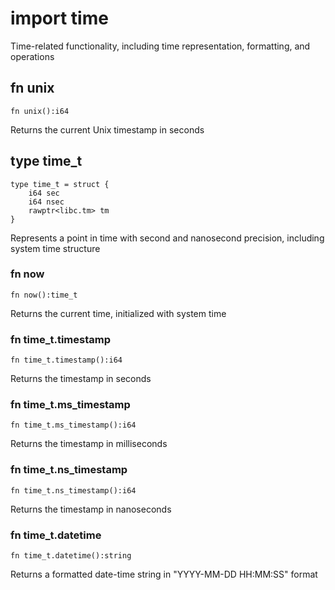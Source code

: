 # import time

Time-related functionality, including time representation, formatting, and operations

## fn unix

```
fn unix():i64
```

Returns the current Unix timestamp in seconds

## type time_t

```
type time_t = struct {
    i64 sec
    i64 nsec
    rawptr<libc.tm> tm
}
```

Represents a point in time with second and nanosecond precision, including system time structure

### fn now

```
fn now():time_t
```

Returns the current time, initialized with system time

### fn time_t.timestamp

```
fn time_t.timestamp():i64
```

Returns the timestamp in seconds

### fn time_t.ms_timestamp

```
fn time_t.ms_timestamp():i64
```

Returns the timestamp in milliseconds

### fn time_t.ns_timestamp

```
fn time_t.ns_timestamp():i64
```

Returns the timestamp in nanoseconds

### fn time_t.datetime

```
fn time_t.datetime():string
```

Returns a formatted date-time string in "YYYY-MM-DD HH:MM:SS" format
